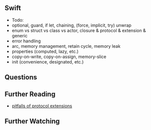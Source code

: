## Swift
- Todo: 
- optional, guard, if let, chaining, (force, implicit, try) unwrap 
- enum vs struct vs class vs actor, closure & protocol & extension & generic
- error handling
- arc, memory management, retain cycle, memory leak
- properties (computed, lazy, etc.)
- copy-on-write, copy-on-assign, memory-slice
- init (convenience, designated, etc.)


## Questions

## Further Reading
- [pitfalls of protocol extensions](https://bit.ly/3FyvuFn)

## Further Watching

